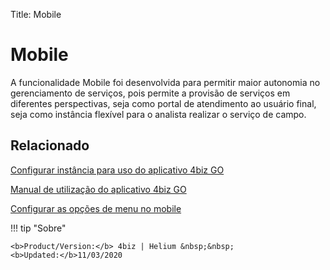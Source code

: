 Title: Mobile

# Mobile

A funcionalidade Mobile foi desenvolvida para permitir maior autonomia no gerenciamento de serviços, pois permite a provisão de serviços em diferentes perspectivas, seja como portal de atendimento ao usuário final, seja como instância flexível para o analista realizar o serviço de campo.


Relacionado
----------

[Configurar instância para uso do aplicativo 4biz GO][1]

[Manual de utilização do aplicativo 4biz GO][2]

[Configurar as opções de menu no mobile][3]


[1]:/pt-br/4biz-helium/additional-features/mobile-and-field-service/configuration/configure-field-service-application.html
[2]:/pt-br/4biz-helium/additional-features/mobile-and-field-service/apps/4biz-field-service-manual.html
[3]:/pt-br/4biz-helium/additional-features/mobile-and-field-service/configuration/configure-mobile-options.html


!!! tip "Sobre"

    <b>Product/Version:</b> 4biz | Helium &nbsp;&nbsp;
    <b>Updated:</b>11/03/2020 
